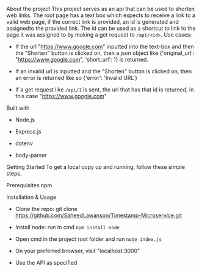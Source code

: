 About the project
This project serves as an api that can be used to shorten web links. The root page has a text box which expects to receive a link to a valid web page, if the correct link is provided, an id is generated and assignedto the provided link. The id can be used as a shortcut to link to the page it was assigned to by making a get request to ```/api/<id>```. Use cases:

- If the url "https://www.google.com" inputted into the text-box and then the "Shorten" button is clicked on, then a json object like {'original_url': "https://www.google.com", 'short_url': 1} is returned.

- If an invalid url is inputted and the "Shorten" button is clicked on, then an error is returned like so {'error': 'Invalid URL'}

- If a get request like ```/api/1``` is sent, the url that has that id is returned, in this case "https://www.google.com"


Built with

- Node.js

- Express.js

- dotenv

- body-parser



Getting Started To get a local copy up and running, follow these simple steps.


Prerequisites
npm


Installation & Usage

- Clone the repo: git clone https://github.com/SaheedLawanson/Timestamp-Microservice.git

- Install node: run in cmd ```npm install node```

- Open cmd in the project root folder and run ```node index.js```

- On your preferred browser, visit "localhost:3000"

- Use the API as specified
